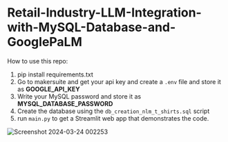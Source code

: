 # Retail-Industry-LLM-Integration-with-MySQL-Database-and-GooglePaLM

How to use this repo:
1. pip install requirements.txt
2. Go to makersuite and get your api key and create a `.env` file and store it as **GOOGLE_API_KEY**
3. Write your MySQL password and store it as **MYSQL_DATABASE_PASSWORD**
4. Create the database using the `db_creation_nlm_t_shirts.sql` script
5. run `main.py` to get a Streamlit web app that demonstrates the code.


![Screenshot 2024-03-24 002253](https://github.com/sangwainupur/Retail-Industry-LLM-Integration-with-MySQL-Database-and-GooglePaLM-/assets/114514214/fd9fa510-3acd-4912-9aeb-9aec613ef1c7)
